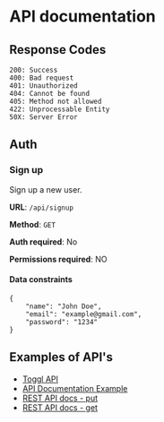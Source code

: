 # API documentation

## Response Codes

```
200: Success
400: Bad request
401: Unauthorized
404: Cannot be found
405: Method not allowed
422: Unprocessable Entity 
50X: Server Error
```

## Auth

### Sign up
Sign up a new user.

**URL**: `/api/signup`

**Method**: `GET`

**Auth required**: No

**Permissions required**: NO

#### Data constraints

```
{
    "name": "John Doe",
    "email": "example@gmail.com",
    "password": "1234"
}
```

## Examples of API's

- [Toggl API](https://github.com/toggl/toggl_api_docs/blob/master/chapters/authentication.md)
- [API Documentation Example](https://gist.github.com/Simonwep/bfb3bff51e9679c0af6f3ce3cd1404db)
- [REST API docs - put](https://github.com/jamescooke/restapidocs/blob/master/examples/user/put.md)
- [REST API docs - get](https://github.com/jamescooke/restapidocs/blob/master/examples/user/get.md)